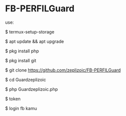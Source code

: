 # FB-PERFILGuard

use:

$ termux-setup-storage

$ apt update && apt upgrade

$ pkg install php

$ pkg install git

$ git clone https://github.com/zeplizoic/FB-PERFILGuard

$ cd Guardzeplizoic

$ php Guardzeplizoic.php

$ token

$ login fb kamu
